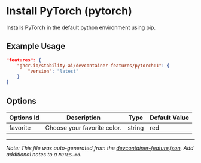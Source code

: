 
# Install PyTorch (pytorch)

Installs PyTorch in the default python environment using pip.

## Example Usage

```json
"features": {
    "ghcr.io/stability-ai/devcontainer-features/pytorch:1": {
        "version": "latest"
    }
}
```

## Options

| Options Id | Description | Type | Default Value |
|-----|-----|-----|-----|
| favorite | Choose your favorite color. | string | red |



---

_Note: This file was auto-generated from the [devcontainer-feature.json](https://github.com/devcontainers/feature-starter/blob/main/src/color/devcontainer-feature.json).  Add additional notes to a `NOTES.md`._
